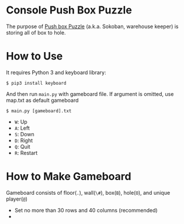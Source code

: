 # Console Push Box Puzzle
The purpose of [Push box Puzzle](https://en.wikipedia.org/wiki/Sokoban) (a.k.a. Sokoban, warehouse keeper) is storing all of box to hole.

# How to Use
It requires Python 3 and keyboard library:

```
$ pip3 install keyboard 
```

And then run `main.py` with gameboard file. If argument is omitted, use map.txt as default gameboard
```
$ main.py [gameboard].txt
```

- `W`: Up
- `A`: Left
- `S`: Down
- `D`: Right
- `Q`: Quit
- `R`: Restart

# How to Make Gameboard
Gameboard consists of floor(`.`), wall(`\#`), box(`B`), hole(`O`), and unique player(`@`)

- Set no more than 30 rows and 40 columns (recommended)
- 
